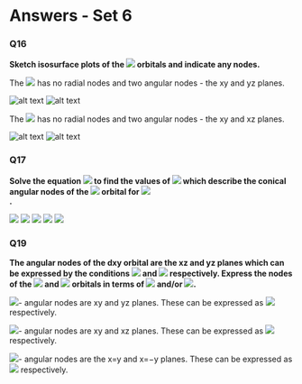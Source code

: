 # Answers - Set 6

### Q16
**Sketch isosurface plots of the <img src="https://render.githubusercontent.com/render/math?math=\displaystyle 3d_{xz} & 3d_{yz} ">  orbitals and indicate any nodes.**

The <img src="https://render.githubusercontent.com/render/math?math=\displaystyle 3d_{xz}">  has no radial nodes and two angular nodes - the xy and yz planes. 

![alt text](https://github.com/Oxbridge-Science-Academy/Chemistry_Courses/blob/master/Atomic_Orbitals/Figures/dxz_1.png)
![alt text](https://github.com/Oxbridge-Science-Academy/Chemistry_Courses/blob/master/Atomic_Orbitals/Figures/dxz_2.png)

The <img src="https://render.githubusercontent.com/render/math?math=\displaystyle 3d_{yz}">  has no radial nodes and two angular nodes - the xy and xz planes. 

![alt text](https://github.com/Oxbridge-Science-Academy/Chemistry_Courses/blob/master/Atomic_Orbitals/Figures/dyz_1.png)
![alt text](https://github.com/Oxbridge-Science-Academy/Chemistry_Courses/blob/master/Atomic_Orbitals/Figures/dyz_2.png)

### Q17
**Solve the equation <img src="https://render.githubusercontent.com/render/math?math=\displaystyle 3 \cos^2 \theta -1 =0">  to find the values of <img src="https://render.githubusercontent.com/render/math?math=\displaystyle \theta">  which describe the conical angular nodes of the <img src="https://render.githubusercontent.com/render/math?math=\displaystyle 3d_{z^2}">  orbital for <img src="https://render.githubusercontent.com/render/math?math=\displaystyle 0 \leq \theta < 180^o">  
.**

<img src="https://render.githubusercontent.com/render/math?math=\displaystyle 3 \cos^2 \theta -1 =0">  
<img src="https://render.githubusercontent.com/render/math?math=\displaystyle \cos^2 \theta =\frac{1}{3}">  
<img src="https://render.githubusercontent.com/render/math?math=\displaystyle \cos \theta =\pm \sqrt{\frac{1}{3}}">  
<img src="https://render.githubusercontent.com/render/math?math=\displaystyle \theta = \arccos \pm \sqrt{\frac{1}{3}} "> 

<img src="https://render.githubusercontent.com/render/math?math=\displaystyle \Rightarrow \theta = 54.7^o, 125.2^o">  

### Q19
**The angular nodes of the dxy orbital are the xz and yz planes which can be expressed by the conditions <img src="https://render.githubusercontent.com/render/math?math=\displaystyle \theta=0, \phi=0"> and <img src="https://render.githubusercontent.com/render/math?math=\displaystyle \theta=0, \phi=90^o"> respectively. Express the nodes of the <img src="https://render.githubusercontent.com/render/math?math=\displaystyle d_{xz}, d_{yz}"> and <img src="https://render.githubusercontent.com/render/math?math=\displaystyle d_{x^2-y^2}"> orbitals in terms of <img src="https://render.githubusercontent.com/render/math?math=\displaystyle \theta">  and/or <img src="https://render.githubusercontent.com/render/math?math=\displaystyle \phi">.**

<img src="https://render.githubusercontent.com/render/math?math=\displaystyle d_{xz}">- angular nodes are xy and yz planes. These can be expressed as <img src="https://render.githubusercontent.com/render/math?math=\displaystyle \theta=90^o, \phi=90^o"> respectively. 

<img src="https://render.githubusercontent.com/render/math?math=\displaystyle \d_{yz}">- angular nodes are xy and xz planes. These can be expressed as <img src="https://render.githubusercontent.com/render/math?math=\displaystyle \theta=90^o, \phi=0"> respectively. 

<img src="https://render.githubusercontent.com/render/math?math=\displaystyle \d_{x^2-y^2}">- angular nodes are the x=y and x=−y planes. These can be expressed as <img src="https://render.githubusercontent.com/render/math?math=\displaystyle \phi=45^o, \phi=135^o">   respectively. 



